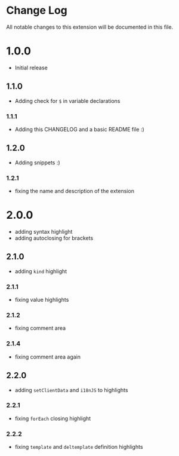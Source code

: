 # Change Log
All notable changes to this extension will be documented in this file.

# 1.0.0
- Initial release

## 1.1.0
- Adding check for `$` in variable declarations

### 1.1.1
- Adding this CHANGELOG and a basic README file :)

## 1.2.0
- Adding snippets :)

### 1.2.1
- fixing the name and description of the extension

# 2.0.0
- adding syntax highlight
- adding autoclosing for brackets

## 2.1.0
- adding `kind` highlight

### 2.1.1
- fixing value highlights

### 2.1.2
- fixing comment area

### 2.1.4
- fixing comment area again

## 2.2.0
- adding `setClientData` and `i18nJS` to highlights

### 2.2.1
- fixing `forEach` closing highlight

### 2.2.2
- fixing `template` and `deltemplate` definition highlights

